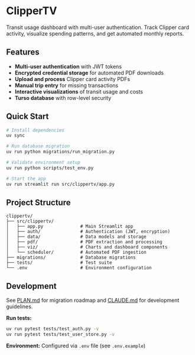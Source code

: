 # ClipperTV

Transit usage dashboard with multi-user authentication. Track Clipper card activity, visualize spending patterns, and get automated monthly reports.

## Features

- **Multi-user authentication** with JWT tokens
- **Encrypted credential storage** for automated PDF downloads
- **Upload and process** Clipper card activity PDFs
- **Manual trip entry** for missing transactions
- **Interactive visualizations** of transit usage and costs
- **Turso database** with row-level security

## Quick Start

```bash
# Install dependencies
uv sync

# Run database migration
uv run python migrations/run_migration.py

# Validate environment setup
uv run python scripts/test_env.py

# Start the app
uv run streamlit run src/clippertv/app.py
```

## Project Structure

```
clippertv/
├── src/clippertv/
│   ├── app.py              # Main Streamlit app
│   ├── auth/               # Authentication (JWT, encryption)
│   ├── data/               # Data models and storage
│   ├── pdf/                # PDF extraction and processing
│   ├── viz/                # Charts and dashboard components
│   └── scheduler/          # Automated PDF ingestion
├── migrations/             # Database migrations
├── tests/                  # Test suite
└── .env                    # Environment configuration
```

## Development

See [PLAN.md](PLAN.md) for migration roadmap and [CLAUDE.md](CLAUDE.md) for development guidelines.

**Run tests:**
```bash
uv run pytest tests/test_auth.py -v
uv run pytest tests/test_user_store.py -v
```

**Environment:** Configured via `.env` file (see `.env.example`)
